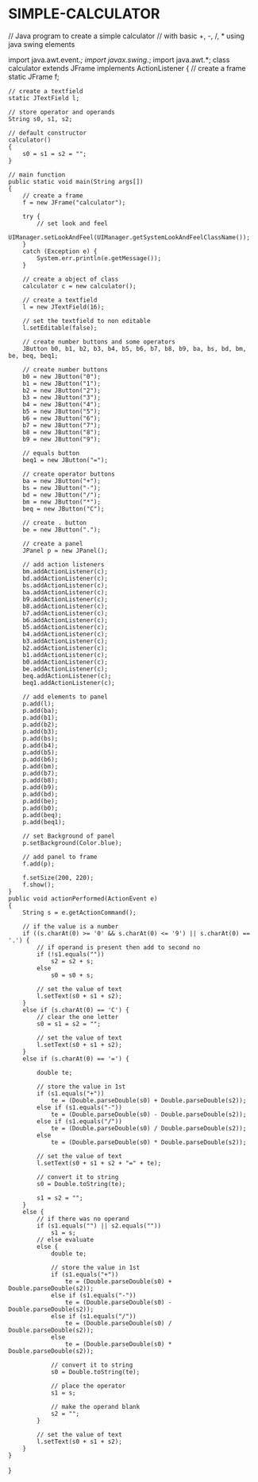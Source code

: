 # SIMPLE-CALCULATOR
 // Java program to create a simple calculator
// with basic +, -, /, * using java swing elements

import java.awt.event.*;
import javax.swing.*;
import java.awt.*;
class calculator extends JFrame implements ActionListener {
    // create a frame
    static JFrame f;

    // create a textfield
    static JTextField l;

    // store operator and operands
    String s0, s1, s2;

    // default constructor
    calculator()
    {
        s0 = s1 = s2 = "";
    }

    // main function
    public static void main(String args[])
    {
        // create a frame
        f = new JFrame("calculator");

        try {
            // set look and feel
            UIManager.setLookAndFeel(UIManager.getSystemLookAndFeelClassName());
        }
        catch (Exception e) {
            System.err.println(e.getMessage());
        }

        // create a object of class
        calculator c = new calculator();

        // create a textfield
        l = new JTextField(16);

        // set the textfield to non editable
        l.setEditable(false);

        // create number buttons and some operators
        JButton b0, b1, b2, b3, b4, b5, b6, b7, b8, b9, ba, bs, bd, bm, be, beq, beq1;

        // create number buttons
        b0 = new JButton("0");
        b1 = new JButton("1");
        b2 = new JButton("2");
        b3 = new JButton("3");
        b4 = new JButton("4");
        b5 = new JButton("5");
        b6 = new JButton("6");
        b7 = new JButton("7");
        b8 = new JButton("8");
        b9 = new JButton("9");

        // equals button
        beq1 = new JButton("=");

        // create operator buttons
        ba = new JButton("+");
        bs = new JButton("-");
        bd = new JButton("/");
        bm = new JButton("*");
        beq = new JButton("C");

        // create . button
        be = new JButton(".");

        // create a panel
        JPanel p = new JPanel();

        // add action listeners
        bm.addActionListener(c);
        bd.addActionListener(c);
        bs.addActionListener(c);
        ba.addActionListener(c);
        b9.addActionListener(c);
        b8.addActionListener(c);
        b7.addActionListener(c);
        b6.addActionListener(c);
        b5.addActionListener(c);
        b4.addActionListener(c);
        b3.addActionListener(c);
        b2.addActionListener(c);
        b1.addActionListener(c);
        b0.addActionListener(c);
        be.addActionListener(c);
        beq.addActionListener(c);
        beq1.addActionListener(c);

        // add elements to panel
        p.add(l);
        p.add(ba);
        p.add(b1);
        p.add(b2);
        p.add(b3);
        p.add(bs);
        p.add(b4);
        p.add(b5);
        p.add(b6);
        p.add(bm);
        p.add(b7);
        p.add(b8);
        p.add(b9);
        p.add(bd);
        p.add(be);
        p.add(b0);
        p.add(beq);
        p.add(beq1);

        // set Background of panel
        p.setBackground(Color.blue);

        // add panel to frame
        f.add(p);

        f.setSize(200, 220);
        f.show();
    }
    public void actionPerformed(ActionEvent e)
    {
        String s = e.getActionCommand();

        // if the value is a number
        if ((s.charAt(0) >= '0' && s.charAt(0) <= '9') || s.charAt(0) == '.') {
            // if operand is present then add to second no
            if (!s1.equals(""))
                s2 = s2 + s;
            else
                s0 = s0 + s;

            // set the value of text
            l.setText(s0 + s1 + s2);
        }
        else if (s.charAt(0) == 'C') {
            // clear the one letter
            s0 = s1 = s2 = "";

            // set the value of text
            l.setText(s0 + s1 + s2);
        }
        else if (s.charAt(0) == '=') {

            double te;

            // store the value in 1st
            if (s1.equals("+"))
                te = (Double.parseDouble(s0) + Double.parseDouble(s2));
            else if (s1.equals("-"))
                te = (Double.parseDouble(s0) - Double.parseDouble(s2));
            else if (s1.equals("/"))
                te = (Double.parseDouble(s0) / Double.parseDouble(s2));
            else
                te = (Double.parseDouble(s0) * Double.parseDouble(s2));

            // set the value of text
            l.setText(s0 + s1 + s2 + "=" + te);

            // convert it to string
            s0 = Double.toString(te);

            s1 = s2 = "";
        }
        else {
            // if there was no operand
            if (s1.equals("") || s2.equals(""))
                s1 = s;
            // else evaluate
            else {
                double te;

                // store the value in 1st
                if (s1.equals("+"))
                    te = (Double.parseDouble(s0) + Double.parseDouble(s2));
                else if (s1.equals("-"))
                    te = (Double.parseDouble(s0) - Double.parseDouble(s2));
                else if (s1.equals("/"))
                    te = (Double.parseDouble(s0) / Double.parseDouble(s2));
                else
                    te = (Double.parseDouble(s0) * Double.parseDouble(s2));

                // convert it to string
                s0 = Double.toString(te);

                // place the operator
                s1 = s;

                // make the operand blank
                s2 = "";
            }

            // set the value of text
            l.setText(s0 + s1 + s2);
        }
    }
}
